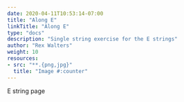 ```yaml
---
date: 2020-04-11T10:53:14-07:00
title: "Along E"
linkTitle: "Along E"
type: "docs"
description: "Single string exercise for the E strings"
author: "Rex Walters"
weight: 10
resources:
- src: "**.{png,jpg}"
  title: "Image #:counter"
---
```


E string page
